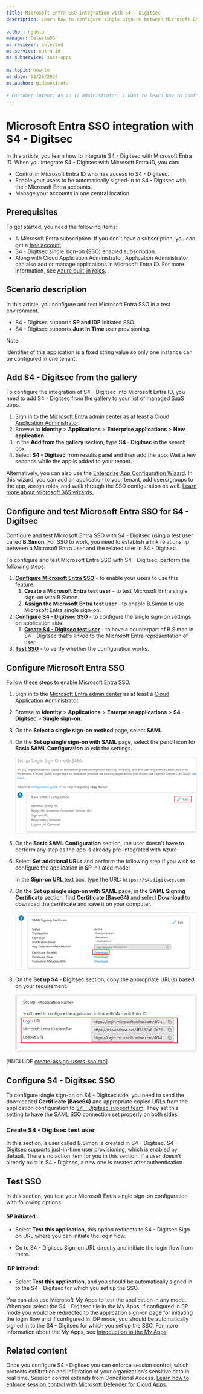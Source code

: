 ```yaml
---
title: Microsoft Entra SSO integration with S4 - Digitsec
description: Learn how to configure single sign-on between Microsoft Entra ID and S4 - Digitsec.

author: nguhiu
manager: CelesteDG
ms.reviewer: celested
ms.service: entra-id
ms.subservice: saas-apps

ms.topic: how-to
ms.date: 03/25/2024
ms.author: gideonkiratu

# Customer intent: As an IT administrator, I want to learn how to configure single sign-on between Microsoft Entra ID and S4 - Digitsec so that I can control who has access to S4 - Digitsec, enable automatic sign-in with Microsoft Entra accounts, and manage my accounts in one central location.
---
```


# Microsoft Entra SSO integration with S4 - Digitsec

In this article,  you learn how to integrate S4 - Digitsec with Microsoft Entra ID. When you integrate S4 - Digitsec with Microsoft Entra ID, you can:

* Control in Microsoft Entra ID who has access to S4 - Digitsec.
* Enable your users to be automatically signed-in to S4 - Digitsec with their Microsoft Entra accounts.
* Manage your accounts in one central location.

## Prerequisites

To get started, you need the following items:

* A Microsoft Entra subscription. If you don't have a subscription, you can get a [free account](https://azure.microsoft.com/free/).
* S4 - Digitsec single sign-on (SSO) enabled subscription.
* Along with Cloud Application Administrator, Application Administrator can also add or manage applications in Microsoft Entra ID.
For more information, see [Azure built-in roles](~/identity/role-based-access-control/permissions-reference.md).

## Scenario description

In this article,  you configure and test Microsoft Entra SSO in a test environment.

* S4 - Digitsec supports **SP and IDP** initiated SSO.
* S4 - Digitsec supports **Just In Time** user provisioning.

> [!NOTE]
> Identifier of this application is a fixed string value so only one instance can be configured in one tenant.

## Add S4 - Digitsec from the gallery

To configure the integration of S4 - Digitsec into Microsoft Entra ID, you need to add S4 - Digitsec from the gallery to your list of managed SaaS apps.

1. Sign in to the [Microsoft Entra admin center](https://entra.microsoft.com) as at least a [Cloud Application Administrator](~/identity/role-based-access-control/permissions-reference.md#cloud-application-administrator).
1. Browse to **Identity** > **Applications** > **Enterprise applications** > **New application**.
1. In the **Add from the gallery** section, type **S4 - Digitsec** in the search box.
1. Select **S4 - Digitsec** from results panel and then add the app. Wait a few seconds while the app is added to your tenant.

 Alternatively, you can also use the [Enterprise App Configuration Wizard](https://portal.office.com/AdminPortal/home?Q=Docs#/azureadappintegration). In this wizard, you can add an application to your tenant, add users/groups to the app, assign roles, and walk through the SSO configuration as well. [Learn more about Microsoft 365 wizards.](/microsoft-365/admin/misc/azure-ad-setup-guides)

<a name='configure-and-test-azure-ad-sso-for-s4---digitsec'></a>

## Configure and test Microsoft Entra SSO for S4 - Digitsec

Configure and test Microsoft Entra SSO with S4 - Digitsec using a test user called **B.Simon**. For SSO to work, you need to establish a link relationship between a Microsoft Entra user and the related user in S4 - Digitsec.

To configure and test Microsoft Entra SSO with S4 - Digitsec, perform the following steps:

1. **[Configure Microsoft Entra SSO](#configure-azure-ad-sso)** - to enable your users to use this feature.
    1. **Create a Microsoft Entra test user** - to test Microsoft Entra single sign-on with B.Simon.
    1. **Assign the Microsoft Entra test user** - to enable B.Simon to use Microsoft Entra single sign-on.
1. **[Configure S4 - Digitsec SSO](#configure-s4---digitsec-sso)** - to configure the single sign-on settings on application side.
    1. **[Create S4 - Digitsec test user](#create-s4---digitsec-test-user)** - to have a counterpart of B.Simon in S4 - Digitsec that's linked to the Microsoft Entra representation of user.
1. **[Test SSO](#test-sso)** - to verify whether the configuration works.

<a name='configure-azure-ad-sso'></a>

## Configure Microsoft Entra SSO

Follow these steps to enable Microsoft Entra SSO.

1. Sign in to the [Microsoft Entra admin center](https://entra.microsoft.com) as at least a [Cloud Application Administrator](~/identity/role-based-access-control/permissions-reference.md#cloud-application-administrator).
1. Browse to **Identity** > **Applications** > **Enterprise applications** > **S4 - Digitsec** > **Single sign-on**.
1. On the **Select a single sign-on method** page, select **SAML**.
1. On the **Set up single sign-on with SAML** page, select the pencil icon for **Basic SAML Configuration** to edit the settings.

   ![Screenshot shows to edit Basic S A M L Configuration.](common/edit-urls.png "Basic Configuration")

1. On the **Basic SAML Configuration** section, the user doesn't have to perform any step as the app is already pre-integrated with Azure.

1. Select **Set additional URLs** and perform the following step if you wish to configure the application in **SP** initiated mode:
    
    In the **Sign-on URL** text box, type the URL:
    `https://s4.digitsec.com`

1. On the **Set up single sign-on with SAML** page, in the **SAML Signing Certificate** section,  find **Certificate (Base64)** and select **Download** to download the certificate and save it on your computer.

    ![Screenshot shows the Certificate download link.](common/certificatebase64.png "Certificate")

1. On the **Set up S4 - Digitsec** section, copy the appropriate URL(s) based on your requirement.

    ![Screenshot shows to copy configuration appropriate U R L.](common/copy-configuration-urls.png "Attributes")

<a name='create-an-azure-ad-test-user'></a>

[!INCLUDE [create-assign-users-sso.md](~/identity/saas-apps/includes/create-assign-users-sso.md)]

## Configure S4 - Digitsec SSO

To configure single sign-on on S4 - Digitsec side, you need to send the downloaded **Certificate (Base64)** and appropriate copied URLs from the application configuration to [S4 - Digitsec support team](mailto:Support@digitsec.com). They set this setting to have the SAML SSO connection set properly on both sides.

### Create S4 - Digitsec test user

In this section, a user called B.Simon is created in S4 - Digitsec. S4 - Digitsec supports just-in-time user provisioning, which is enabled by default. There's no action item for you in this section. If a user doesn't already exist in S4 - Digitsec, a new one is created after authentication.

## Test SSO

In this section, you test your Microsoft Entra single sign-on configuration with following options. 

#### SP initiated:

* Select **Test this application**, this option redirects to S4 - Digitsec Sign on URL where you can initiate the login flow.  

* Go to S4 - Digitsec Sign-on URL directly and initiate the login flow from there.

#### IDP initiated:

* Select **Test this application**, and you should be automatically signed in to the S4 - Digitsec for which you set up the SSO. 

You can also use Microsoft My Apps to test the application in any mode. When you select the S4 - Digitsec tile in the My Apps, if configured in SP mode you would be redirected to the application sign-on page for initiating the login flow and if configured in IDP mode, you should be automatically signed in to the S4 - Digitsec for which you set up the SSO. For more information about the My Apps, see [Introduction to the My Apps](https://support.microsoft.com/account-billing/sign-in-and-start-apps-from-the-my-apps-portal-2f3b1bae-0e5a-4a86-a33e-876fbd2a4510).

## Related content

Once you configure S4 - Digitsec you can enforce session control, which protects exfiltration and infiltration of your organization’s sensitive data in real time. Session control extends from Conditional Access. [Learn how to enforce session control with Microsoft Defender for Cloud Apps](/cloud-app-security/proxy-deployment-aad).
